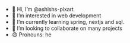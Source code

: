 - 👋 Hi, I’m @ashishs-pixart
- 👀 I’m interested in web development
- 🌱 I’m currently learning spring, nextjs and sql. 
- 💞️ I’m looking to collaborate on many projects
- 😄 Pronouns: he

<!---
ashishs-pixart/ashishs-pixart is a ✨ special ✨ repository because its `README.md` (this file) appears on your GitHub profile.
You can click the Preview link to take a look at your changes.
--->
